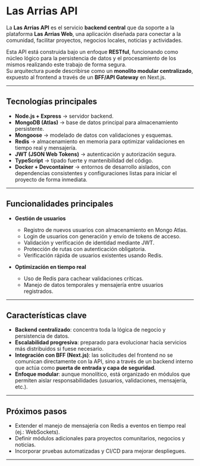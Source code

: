 # Las Arrias API

La **Las Arrias API** es el servicio **backend central** que da soporte a la plataforma **Las Arrias Web**, una aplicación diseñada para conectar a la comunidad, facilitar proyectos, negocios locales, noticias y actividades.

Esta API está construida bajo un enfoque **RESTful**, funcionando como núcleo lógico para la persistencia de datos y el procesamiento de los mismos realizando este trabajo de forma segura.  
Su arquitectura puede describirse como un **monolito modular centralizado**, expuesto al frontend a través de un **BFF/API Gateway** en Next.js.

---

## Tecnologías principales

- **Node.js + Express** → servidor backend.
- **MongoDB (Atlas)** → base de datos principal para almacenamiento persistente.
- **Mongoose** → modelado de datos con validaciones y esquemas.
- **Redis** → almacenamiento en memoria para optimizar validaciones en tiempo real y mensajería.
- **JWT (JSON Web Tokens)** → autenticación y autorización segura.
- **TypeScript** → tipado fuerte y mantenibilidad del código.
- **Docker + Devcontainer** → entornos de desarrollo aislados, con dependencias consistentes y configuraciones listas para iniciar el proyecto de forma inmediata.

---

## Funcionalidades principales

- **Gestión de usuarios**

  - Registro de nuevos usuarios con almacenamiento en Mongo Atlas.
  - Login de usuarios con generación y envío de tokens de acceso.
  - Validación y verificación de identidad mediante JWT.
  - Protección de rutas con autenticación obligatoria.
  - Verificación rápida de usuarios existentes usando Redis.

- **Optimización en tiempo real**
  - Uso de Redis para cachear validaciones críticas.
  - Manejo de datos temporales y mensajería entre usuarios registrados.

---

## Características clave

- **Backend centralizado**: concentra toda la lógica de negocio y persistencia de datos.
- **Escalabilidad progresiva**: preparado para evolucionar hacia servicios más distribuidos si fuese necesario.
- **Integración con BFF (Next.js)**: las solicitudes del frontend no se comunican directamente con la API, sino a través de un backend interno que actúa como **puerta de entrada y capa de seguridad**.
- **Enfoque modular**: aunque monolítico, está organizado en módulos que permiten aislar responsabilidades (usuarios, validaciones, mensajería, etc.).

---

## Próximos pasos

- Extender el manejo de mensajería con Redis a eventos en tiempo real (ej.: WebSockets).
- Definir módulos adicionales para proyectos comunitarios, negocios y noticias.
- Incorporar pruebas automatizadas y CI/CD para mejorar despliegues.

---

